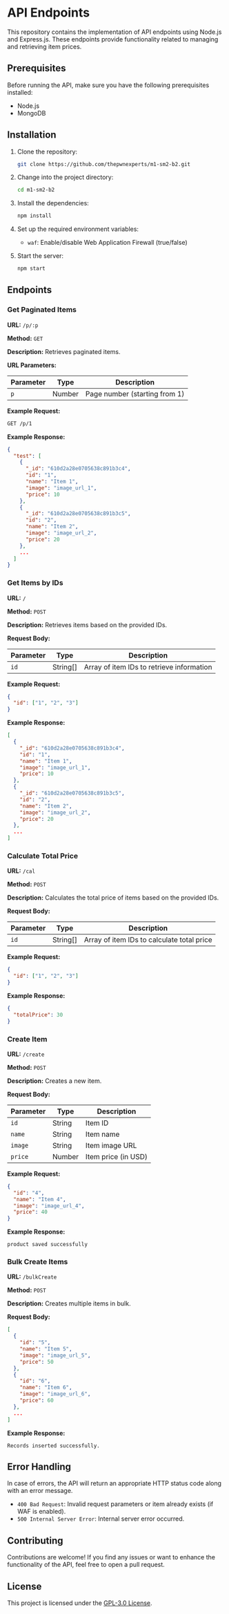 # API Endpoints

This repository contains the implementation of API endpoints using Node.js and Express.js. These endpoints provide functionality related to managing and retrieving item prices.

## Prerequisites

Before running the API, make sure you have the following prerequisites installed:

- Node.js
- MongoDB

## Installation

1. Clone the repository:

   ```bash
   git clone https://github.com/thepwnexperts/m1-sm2-b2.git
   ```

2. Change into the project directory:

   ```bash
   cd m1-sm2-b2
   ```

3. Install the dependencies:

   ```bash
   npm install
   ```

4. Set up the required environment variables:

   - `waf`: Enable/disable Web Application Firewall (true/false)

5. Start the server:

   ```bash
   npm start
   ```

## Endpoints

### Get Paginated Items

**URL:** `/p/:p`

**Method:** `GET`

**Description:** Retrieves paginated items.

**URL Parameters:**

| Parameter | Type   | Description                    |
|-----------|--------|--------------------------------|
| `p`       | Number | Page number (starting from 1)  |

**Example Request:**

```bash
GET /p/1
```

**Example Response:**

```json
{
  "test": [
    {
      "_id": "610d2a28e0705638c891b3c4",
      "id": "1",
      "name": "Item 1",
      "image": "image_url_1",
      "price": 10
    },
    {
      "_id": "610d2a28e0705638c891b3c5",
      "id": "2",
      "name": "Item 2",
      "image": "image_url_2",
      "price": 20
    },
    ...
  ]
}
```

### Get Items by IDs

**URL:** `/`

**Method:** `POST`

**Description:** Retrieves items based on the provided IDs.

**Request Body:**

| Parameter | Type     | Description                              |
|-----------|----------|------------------------------------------|
| `id`      | String[] | Array of item IDs to retrieve information |

**Example Request:**

```json
{
  "id": ["1", "2", "3"]
}
```

**Example Response:**

```json
[
  {
    "_id": "610d2a28e0705638c891b3c4",
    "id": "1",
    "name": "Item 1",
    "image": "image_url_1",
    "price": 10
  },
  {
    "_id": "610d2a28e0705638c891b3c5",
    "id": "2",
    "name": "Item 2",
    "image": "image_url_2",
    "price": 20
  },
  ...
]
```

### Calculate Total Price

**URL:** `/cal`

**Method:** `POST`

**Description:** Calculates the total price of items based on the provided IDs.

**Request Body:**

| Parameter | Type     | Description                              |
|-----------|----------|------------------------------------------|
| `id`      | String[] | Array of item IDs to calculate total price |

**Example Request:**

```json
{
  "id": ["1", "2", "3"]
}
```

**Example Response:**

```json
{
  "totalPrice": 30
}
```

### Create Item

**URL:** `/create`

**Method:** `POST`

**Description:** Creates a new item.

**Request Body:**



| Parameter | Type   | Description        |
|-----------|--------|--------------------|
| `id`      | String | Item ID            |
| `name`    | String | Item name          |
| `image`   | String | Item image URL     |
| `price`   | Number | Item price (in USD)|

**Example Request:**

```json
{
  "id": "4",
  "name": "Item 4",
  "image": "image_url_4",
  "price": 40
}
```

**Example Response:**

```text
product saved successfully
```

### Bulk Create Items

**URL:** `/bulkCreate`

**Method:** `POST`

**Description:** Creates multiple items in bulk.

**Request Body:**

```json
[
  {
    "id": "5",
    "name": "Item 5",
    "image": "image_url_5",
    "price": 50
  },
  {
    "id": "6",
    "name": "Item 6",
    "image": "image_url_6",
    "price": 60
  },
  ...
]
```

**Example Response:**

```text
Records inserted successfully.
```

## Error Handling

In case of errors, the API will return an appropriate HTTP status code along with an error message.

- `400 Bad Request`: Invalid request parameters or item already exists (if WAF is enabled).
- `500 Internal Server Error`: Internal server error occurred.

## Contributing

Contributions are welcome! If you find any issues or want to enhance the functionality of the API, feel free to open a pull request.

## License

This project is licensed under the [GPL-3.0 License](LICENSE).
```

